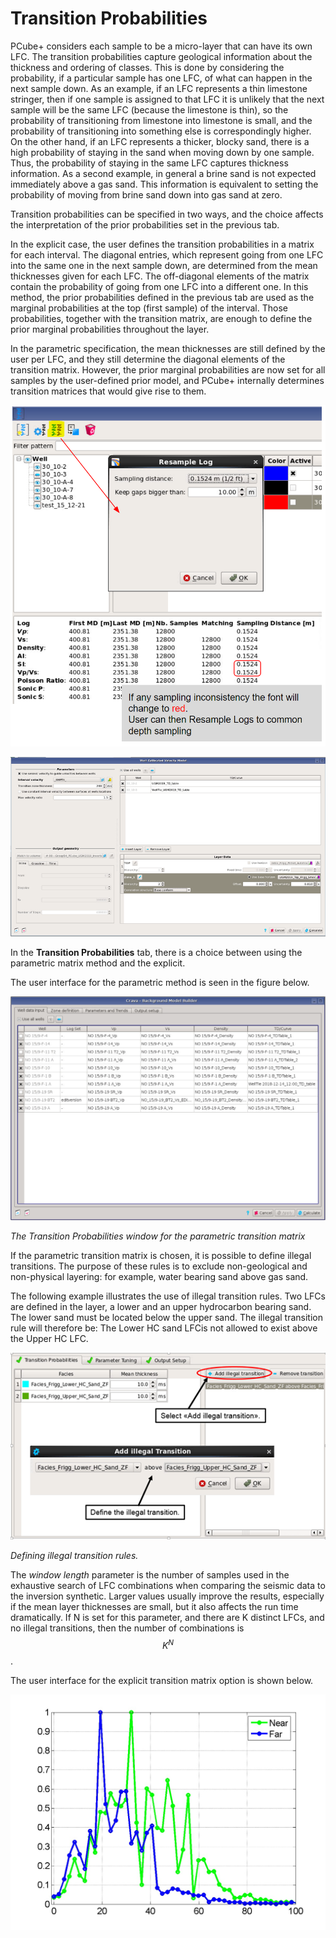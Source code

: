 # Transition Probabilities

PCube+ considers each sample to be a micro-layer that can have its own LFC. The transition probabilities capture geological information about the thickness and ordering of classes. This is done by considering the probability, if a particular sample has one LFC, of what can happen in the next sample down. As an example, if an LFC represents a thin limestone stringer, then if one sample is assigned to that LFC it is unlikely that the next sample will be the same LFC \(because the limestone is thin\), so the probability of transitioning from limestone into limestone is small, and the probability of transitioning into something else is correspondingly higher. On the other hand, if an LFC represents a thicker, blocky sand, there is a high probability of staying in the sand when moving down by one sample. Thus, the probability of staying in the same LFC captures thickness information. As a second example, in general a brine sand is not expected immediately above a gas sand. This information is equivalent to setting the probability of moving from brine sand down into gas sand at zero. 

Transition probabilities can be specified in two ways, and the choice affects the interpretation of the prior probabilities set in the previous tab.

 In the explicit case, the user defines the transition probabilities in a matrix for each interval. The diagonal entries, which represent going from one LFC into the same one in the next sample down, are determined from the mean thicknesses given for each LFC. The off-diagonal elements of the matrix contain the probability of going from one LFC into a different one. In this method, the prior probabilities defined in the previous tab are used as the marginal probabilities at the top \(first sample\) of the interval. Those probabilities, together with the transition matrix, are enough to define the prior marginal probabilities throughout the layer.

In the parametric specification, the mean thicknesses are still defined by the user per LFC, and they still determine the diagonal elements of the transition matrix. However, the prior marginal probabilities are now set for all samples by the user-defined prior model, and PCube+ internally determines transition matrices that would give rise to them.

![](../../../.gitbook/assets/image%20%2826%29.png)

![](../../../.gitbook/assets/image%20%2861%29.png)

In the **Transition Probabilities** tab, there is a choice between using the parametric matrix method and the explicit.

The user interface for the parametric method is seen in the figure below.

![](../../../.gitbook/assets/image%20%2811%29.png)

_The Transition Probabilities window for the parametric transition matrix_

If the parametric transition matrix is chosen, it is possible to define illegal transitions. The purpose of these rules is to exclude non-geological and non-physical layering: for example, water bearing sand above gas sand.

The following example illustrates the use of illegal transition rules. Two LFCs are defined in the layer, a lower and an upper hydrocarbon bearing sand. The lower sand must be located below the upper sand. The illegal transition rule will therefore be: The Lower HC sand LFCis not allowed to exist above the Upper HC LFC.

![](../../../.gitbook/assets/084_interpretation.png)

_Defining illegal transition rules._



The _window length_ parameter is the number of samples used in the exhaustive search of LFC combinations when comparing the seismic data to the inversion synthetic. Larger values usually improve the results, especially if the mean layer thicknesses are small, but it also affects the run time dramatically. If N is set for this parameter, and there are K distinct LFCs, and no illegal transitions, then the number of combinations is $$K^N$$.

The user interface for the explicit transition matrix option is shown below.

![User interface for defining the explicit transition matrices.](../../../.gitbook/assets/image%20%2841%29.png)

